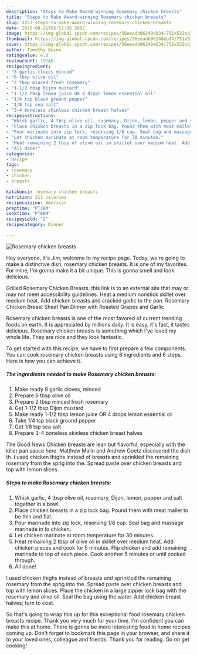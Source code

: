 ```yaml
---
description: "Steps to Make Award-winning Rosemary chicken breasts"
title: "Steps to Make Award-winning Rosemary chicken breasts"
slug: 2253-steps-to-make-award-winning-rosemary-chicken-breasts
date: 2020-08-21T05:51:08.508Z
image: https://img-global.cpcdn.com/recipes/56eeadb06248eb34/751x532cq70/rosemary-chicken-breasts-recipe-main-photo.jpg
thumbnail: https://img-global.cpcdn.com/recipes/56eeadb06248eb34/751x532cq70/rosemary-chicken-breasts-recipe-main-photo.jpg
cover: https://img-global.cpcdn.com/recipes/56eeadb06248eb34/751x532cq70/rosemary-chicken-breasts-recipe-main-photo.jpg
author: Timothy Quinn
ratingvalue: 4.8
reviewcount: 19746
recipeingredient:
- "8 garlic cloves minced"
- "6 tbsp olive oil"
- "2 tbsp minced fresh rosemary"
- "1-1/2 tbsp Dijon mustard"
- "1-1/2 tbsp lemon juice OR 4 drops lemon essential oil"
- "1/4 tsp black ground pepper"
- "1/8 tsp sea salt"
- "3-4 boneless skinless chicken breast halves"
recipeinstructions:
- "Whisk garlic, 4 tbsp olive oil, rosemary, Dijon, lemon, pepper and salt together in a bowl."
- "Place chicken breasts in a zip lock bag. Pound them with meat mallet to be thin and flat."
- "Pour marinade into zip lock, reserving 1/8 cup. Seal bag and massage marinade in to chicken."
- "Let chicken marinate at room temperature for 30 minutes."
- "Heat remaining 2 tbsp of olive oil in skillet over medium heat. Add chicken pieces and cook for 5 minutes. Flip chicken and add remaining marinade to top of each piece. Cook another 5 minutes or until cooked through."
- "All done!"
categories:
- Recipe
tags:
- rosemary
- chicken
- breasts

katakunci: rosemary chicken breasts 
nutrition: 211 calories
recipecuisine: American
preptime: "PT18M"
cooktime: "PT60M"
recipeyield: "2"
recipecategory: Dinner

---
```



![Rosemary chicken breasts](https://img-global.cpcdn.com/recipes/56eeadb06248eb34/751x532cq70/rosemary-chicken-breasts-recipe-main-photo.jpg)

Hey everyone, it's Jim, welcome to my recipe page. Today, we're going to make a distinctive dish, rosemary chicken breasts. It is one of my favorites. For mine, I'm gonna make it a bit unique. This is gonna smell and look delicious.

Grilled Rosemary Chicken Breasts. this link is to an external site that may or may not meet accessibility guidelines. Heat a medium nonstick skillet over medium heat. Add chicken breasts and cracked garlic to the pan. Rosemary Chicken Breast Sheet Pan Dinner with Roasted Grapes and Garlic

Rosemary chicken breasts is one of the most favored of current trending foods on earth. It is appreciated by millions daily. It is easy, it's fast, it tastes delicious. Rosemary chicken breasts is something which I've loved my whole life. They are nice and they look fantastic.


To get started with this recipe, we have to first prepare a few components. You can cook rosemary chicken breasts using 8 ingredients and 6 steps. Here is how you can achieve it.

<!--inarticleads1-->

##### The ingredients needed to make Rosemary chicken breasts:

1. Make ready 8 garlic cloves, minced
1. Prepare 6 tbsp olive oil
1. Prepare 2 tbsp minced fresh rosemary
1. Get 1-1/2 tbsp Dijon mustard
1. Make ready 1-1/2 tbsp lemon juice OR 4 drops lemon essential oil
1. Take 1/4 tsp black ground pepper
1. Get 1/8 tsp sea salt
1. Prepare 3-4 boneless skinless chicken breast halves


The Good News Chicken breasts are lean but flavorful, especially with the killer pan sauce here. Matthew Malin and Andrew Goetz discovered the dish th. I used chicken thighs instead of breasts and sprinkled the remaining rosemary from the sprig into the. Spread paste over chicken breasts and top with lemon slices. 

<!--inarticleads2-->

##### Steps to make Rosemary chicken breasts:

1. Whisk garlic, 4 tbsp olive oil, rosemary, Dijon, lemon, pepper and salt together in a bowl.
1. Place chicken breasts in a zip lock bag. Pound them with meat mallet to be thin and flat.
1. Pour marinade into zip lock, reserving 1/8 cup. Seal bag and massage marinade in to chicken.
1. Let chicken marinate at room temperature for 30 minutes.
1. Heat remaining 2 tbsp of olive oil in skillet over medium heat. Add chicken pieces and cook for 5 minutes. Flip chicken and add remaining marinade to top of each piece. Cook another 5 minutes or until cooked through.
1. All done!


I used chicken thighs instead of breasts and sprinkled the remaining rosemary from the sprig into the. Spread paste over chicken breasts and top with lemon slices. Place the chicken in a large zipper lock bag with the rosemary and olive oil. Seal the bag using the water. Add chicken breast halves; turn to coat. 

So that's going to wrap this up for this exceptional food rosemary chicken breasts recipe. Thank you very much for your time. I'm confident you can make this at home. There is gonna be more interesting food in home recipes coming up. Don't forget to bookmark this page in your browser, and share it to your loved ones, colleague and friends. Thank you for reading. Go on get cooking!

